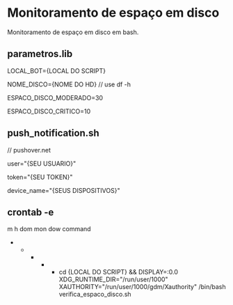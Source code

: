 # Monitoramento de espaço em disco
Monitoramento de espaço em disco em bash.


## parametros.lib
LOCAL_BOT={LOCAL DO SCRIPT}

NOME_DISCO={NOME DO HD} // use df -h

ESPACO_DISCO_MODERADO=30

ESPACO_DISCO_CRITICO=10


## push_notification.sh
// pushover.net

user="{SEU USUARIO}"

token="{SEU TOKEN}"

device_name="{SEUS DISPOSITIVOS}"


## crontab -e
m h  dom mon dow   command

* * * * * cd {LOCAL DO SCRIPT} && DISPLAY=:0.0 XDG_RUNTIME_DIR="/run/user/1000" XAUTHORITY="/run/user/1000/gdm/Xauthority" /bin/bash verifica_espaco_disco.sh
